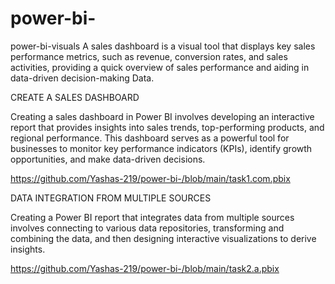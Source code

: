 # power-bi-
power-bi-visuals A sales dashboard is a visual tool that displays key sales performance metrics, such as revenue, conversion rates, and sales activities, providing a quick overview of sales performance and aiding in data-driven decision-making  Data.





CREATE A SALES DASHBOARD

Creating a sales dashboard in Power BI involves developing an interactive report that provides insights into sales trends, top-performing products, and regional performance. This dashboard serves as a powerful tool for businesses to monitor key performance indicators (KPIs), identify growth opportunities, and make data-driven decisions.








https://github.com/Yashas-219/power-bi-/blob/main/task1.com.pbix





DATA INTEGRATION FROM MULTIPLE SOURCES

Creating a Power BI report that integrates data from multiple sources involves connecting to various data repositories, transforming and combining the data, and then designing interactive visualizations to derive insights.









https://github.com/Yashas-219/power-bi-/blob/main/task2.a.pbix
